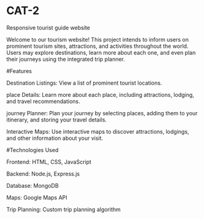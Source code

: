 # CAT-2
Responsive tourist guide website 

Welcome to our tourism website! This project intends to inform users on prominent tourism sites, attractions, and activities throughout the world. Users may explore destinations, learn more about each one, and even plan their journeys using the integrated trip planner.

#Features

Destination Listings: View a list of prominent tourist locations.

place Details: Learn more about each place, including attractions, lodging, and travel recommendations.

journey Planner: Plan your journey by selecting places, adding them to your itinerary, and storing your travel details.

Interactive Maps: Use interactive maps to discover attractions, lodgings, and other information about your visit.

#Technologies Used

Frontend: HTML, CSS, JavaScript

Backend: Node.js, Express.js

Database: MongoDB

Maps: Google Maps API

Trip Planning: Custom trip planning algorithm
